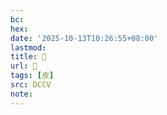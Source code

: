 ```yaml
---
bc:
hex:
date: '2025-10-13T10:26:55+08:00'
lastmod:
title: 􀶦
url: 􀶦
tags: [皮]
src: DCCV
note:
---
```

